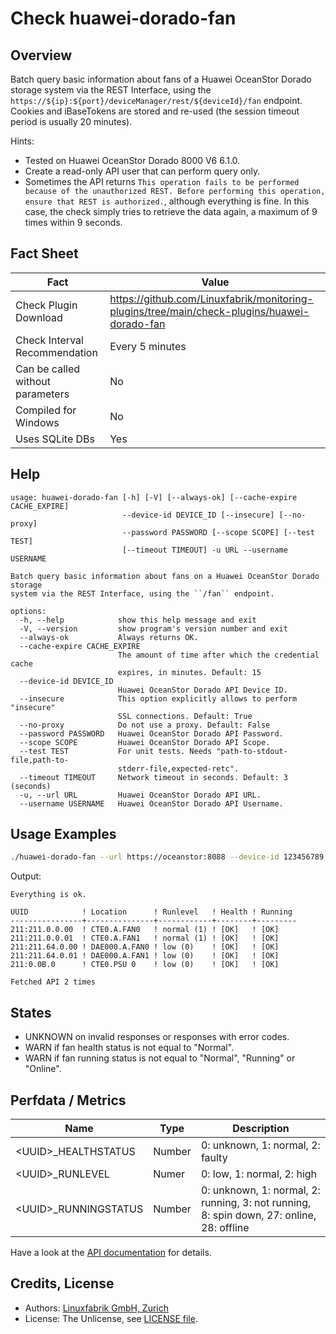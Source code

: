 # Check huawei-dorado-fan

## Overview

Batch query basic information about fans of a Huawei OceanStor Dorado storage system via the REST Interface, using the `https://${ip}:${port}/deviceManager/rest/${deviceId}/fan` endpoint. Cookies and iBaseTokens are stored and re-used (the session timeout period is usually 20 minutes).

Hints:

* Tested on Huawei OceanStor Dorado 8000 V6 6.1.0.
* Create a read-only API user that can perform query only.
* Sometimes the API returns `This operation fails to be performed because of the unauthorized REST. Before performing this operation, ensure that REST is authorized.`, although everything is fine. In this case, the check simply tries to retrieve the data again, a maximum of 9 times within 9 seconds.


## Fact Sheet

| Fact | Value |
|----|----|
| Check Plugin Download                 | <https://github.com/Linuxfabrik/monitoring-plugins/tree/main/check-plugins/huawei-dorado-fan> |
| Check Interval Recommendation         | Every 5 minutes |
| Can be called without parameters      | No |
| Compiled for Windows                  | No |
| Uses SQLite DBs                       | Yes |


## Help

```text
usage: huawei-dorado-fan [-h] [-V] [--always-ok] [--cache-expire CACHE_EXPIRE]
                         --device-id DEVICE_ID [--insecure] [--no-proxy]
                         --password PASSWORD [--scope SCOPE] [--test TEST]
                         [--timeout TIMEOUT] -u URL --username USERNAME

Batch query basic information about fans on a Huawei OceanStor Dorado storage
system via the REST Interface, using the ``/fan`` endpoint.

options:
  -h, --help            show this help message and exit
  -V, --version         show program's version number and exit
  --always-ok           Always returns OK.
  --cache-expire CACHE_EXPIRE
                        The amount of time after which the credential cache
                        expires, in minutes. Default: 15
  --device-id DEVICE_ID
                        Huawei OceanStor Dorado API Device ID.
  --insecure            This option explicitly allows to perform "insecure"
                        SSL connections. Default: True
  --no-proxy            Do not use a proxy. Default: False
  --password PASSWORD   Huawei OceanStor Dorado API Password.
  --scope SCOPE         Huawei OceanStor Dorado API Scope.
  --test TEST           For unit tests. Needs "path-to-stdout-file,path-to-
                        stderr-file,expected-retc".
  --timeout TIMEOUT     Network timeout in seconds. Default: 3 (seconds)
  -u, --url URL         Huawei OceanStor Dorado API URL.
  --username USERNAME   Huawei OceanStor Dorado API Username.
```


## Usage Examples

```bash
./huawei-dorado-fan --url https://oceanstor:8088 --device-id 123456789 --username monitoring --password mypass
```

Output:

```text
Everything is ok.

UUID            ! Location      ! Runlevel   ! Health ! Running 
----------------+---------------+------------+--------+---------
211:211.0.0.00  ! CTE0.A.FAN0   ! normal (1) ! [OK]   ! [OK]    
211:211.0.0.01  ! CTE0.A.FAN1   ! normal (1) ! [OK]   ! [OK]    
211:211.64.0.00 ! DAE000.A.FAN0 ! low (0)    ! [OK]   ! [OK]    
211:211.64.0.01 ! DAE000.A.FAN1 ! low (0)    ! [OK]   ! [OK]    
211:0.0B.0      ! CTE0.PSU 0    ! low (0)    ! [OK]   ! [OK]    

Fetched API 2 times
```


## States

* UNKNOWN on invalid responses or responses with error codes.
* WARN if fan health status is not equal to "Normal".
* WARN if fan running status is not equal to "Normal", "Running" or "Online".


## Perfdata / Metrics

| Name | Type | Description |
|----|----|----|
| \<UUID\>\_HEALTHSTATUS | Number | 0: unknown, 1: normal, 2: faulty |
| \<UUID\>\_RUNLEVEL | Numer | 0: low, 1: normal, 2: high |
| \<UUID\>\_RUNNINGSTATUS | Number | 0: unknown, 1: normal, 2: running, 3: not running, 8: spin down, 27: online, 28: offline |

Have a look at the [API documentation](https://support.huawei.com/enterprise/en/doc/EDOC1100144155/387d790e/overview) for details.


## Credits, License

* Authors: [Linuxfabrik GmbH, Zurich](https://www.linuxfabrik.ch)
* License: The Unlicense, see [LICENSE file](https://unlicense.org/).
